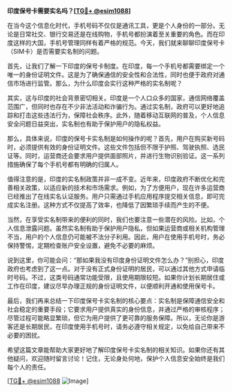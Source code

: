 **印度保号卡需要实名吗？[[TG💪+ @esim1088](https://t.me/s/esim1088)]**

在当今这个信息化时代，手机号码不仅仅是通讯工具，更是个人身份的一部分。无论是日常社交、银行交易还是在线购物，手机号都扮演着至关重要的角色。而在印度这样的大国，手机号管理同样有着严格的规范。今天，我们就来聊聊印度保号卡（SIM卡）是否需要实名制的问题。

首先，让我们了解一下印度的保号卡制度。在印度，每一个手机号都需要绑定一个唯一的身份证明文件。这是为了确保通信的安全性和合法性，同时也便于政府对通信市场进行监管。那么，为什么印度会实行这种严格的实名制呢？

其实，这与印度的社会背景密切相关。印度是一个人口众多的国家，通信网络覆盖范围广，但同时也存在不少非法活动和诈骗行为。通过实名制，政府可以更好地追踪和打击这些违法行为，保障社会秩序。此外，随着移动互联网的普及，个人信息安全问题日益突出，实名制也有助于保护用户的隐私权益。

那么，具体来说，印度的保号卡实名制是如何操作的呢？首先，用户在购买新号码时，必须提供有效的身份证明文件。这些文件包括但不限于护照、驾驶执照、选民证等。同时，运营商还会要求用户提供面部照片，并进行生物识别验证。这一系列措施确保了每个手机号都有明确的归属人。

值得注意的是，印度的实名制政策并非一成不变。近年来，印度政府不断优化和完善相关政策，以适应新的技术和市场需求。例如，为了方便用户，现在许多运营商已经推出了在线实名认证服务。用户只需通过手机应用程序提交相关信息，即可完成实名注册。这种方式不仅提高了效率，也降低了因繁琐手续而产生的不便。

当然，在享受实名制带来的便利的同时，我们也要注意一些潜在的风险。比如，个人信息泄露问题。虽然实名制有助于保护用户隐私，但如果运营商或相关机构管理不当，用户的个人信息仍可能被不法分子利用。因此，用户在使用手机号时，务必保持警惕，定期检查账户安全设置，避免不必要的麻烦。

说到这里，你可能会问：“那如果我没有印度身份证明文件怎么办？”别担心，印度政府也考虑到了这一点。对于没有正式身份证明的居民，可以通过其他方式申请临时号码。不过，这类号码通常功能受限，且使用期限较短。如果你计划长期居住或工作在印度，建议尽早办理正规的身份证明文件，以便顺利开通和使用保号卡。

最后，我们再来总结一下印度保号卡实名制的核心要点：实名制是保障通信安全和社会稳定的重要手段；它要求用户提供真实的身份信息，并通过严格的审核程序；尽管过程可能略显繁琐，但它为用户提供了更可靠的服务保障。所以，无论你是游客还是长期居民，在印度使用手机号时，请务必遵守相关规定，以免给自己带来不必要的困扰。

希望这篇文章能帮助大家更好地了解印度保号卡实名制的相关知识。如果你还有其他疑问，欢迎随时留言讨论！记住，无论身处何地，保护个人信息安全始终是我们每个人的责任。

[[TG💪+ @esim1088](https://t.me/s/esim1088) ![Image](https://i.postimg.cc/4NQfJmqS/Snipaste-2025-05-13-00-14-12.png)]